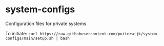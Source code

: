 # system-configs
Configuration files for private systems

To initiate:
`curl https://raw.githubusercontent.com/puiterwijk/system-configs/main/setup.sh | bash`
